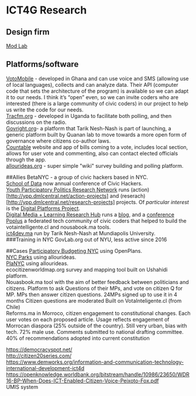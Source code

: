 # ICT4G Research

## Design firm
[Mod Lab](https://mod-lab.com/)

## Platforms/software
[VotoMobile](https://www.votomobile.org/) - developed in Ghana and can use voice and SMS (allowing use of local languages), collects and can analyze data. Their API (computer code that sets the architecture of the program) is available so we can adapt it to our needs. I think it’s “open” even, so we can invite coders who are interested (there is a large community of civic coders) in our project to help us write the code for our needs.  
[Tracfm.org](http://tracfm.org/) - developed in Uganda to facilitate both polling, and then discussions on the radio.  
[Govright.org](http://govright.org/)- a platform that Tarik Nesh-Nash is part of launching, a generic platform built by Quanan lab to move towards a more open form of governance where citizens co-author laws.  
[Countable](https://www.countable.us/) website and app of bills coming to a vote, includes local section, allows for user vote and commenting, also can contact elected officials through the app.  
[allourideas.org](http://allourideas.org/) - super simple "wiki" survey building and polling platform.  

##Allies
BetaNYC - a group of civic hackers based in NYC.  
[School of Data](https://schoolofdata.nyc/open-call-for-school-of-data-session-proposals/) now annual conference of Civic Hackers.  
[Youth Participatory Politics Research Network](http://ypp.dmlcentral.net/) runs (action)[http://ypp.dmlcentral.net/action-projects] and (reserach)[http://ypp.dmlcentral.net/research-projects] projects. Of _particular interest_ is the [Digital Platforms Project](http://ypp.dmlcentral.net/projects/digital-platforms-project).  
[Digital Media + Learning Research Hub](http://dmlhub.net/) runs a [blog](http://dmlcentral.net/), and a [conference](http://dmlhub.net/conference/)  
[Poplus](http://poplus.org) a federated tech community of civic coders that helped to build the votaintelligente.cl and nousabook.ma tools.  
[ict4dev.ma](http://ict4dev.ma) run by Tarik Nesh-Nash at Mundiapolis University.  
###Training in NYC
GovLab.org out of NYU, less active since 2016

##Cases
[Participatory Budgeting NYC](http://ideas.pbnyc.org/page/about) using OpenPlans.  
[NYC Parks](http://blog.allourideas.org/post/49023446765/new-york-city-parks) using allourideas.  
[PlaNYC](http://blog.allourideas.org/post/6326304438/making-new-york-greener-and-greater) using allourideas.  
ecocitizenworldmap.org survey and mapping tool built on Ushahidi platform.  
Nouasbook.ma tool with the aim of better feedback between politicians and citizens. Platform to ask Questions of their MPs, and vote on citizen Q for MP. MPs then answer citizen questions. 
24MPs signed up to use it in 4 months
Citizen questions are moderated
Built on VotaInteligente.cl (from Chile)  
Reforms.ma in Morroco, citizen engagement to constitutional changes. Each user votes on each proposed article. Usage reflects engagement of Morrocan diaspora (25% outside of the country). Still very urban, bias with tech. 72% male use. Comments submitted to national drafting committee. 40% of recommendations adopted into current constitution  

https://democracyspot.net/  
http://citizen20series.com/  
https://www.demworks.org/information-and-communication-technology-international-development-ict4d  
https://openknowledge.worldbank.org/bitstream/handle/10986/23650/WDR16-BP-When-Does-ICT-Enabled-Citizen-Voice-Peixoto-Fox.pdf  
UMIS system

